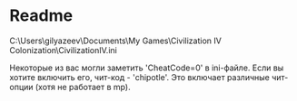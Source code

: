# Readme

C:\Users\gilyazeev\Documents\My Games\Civilization IV Colonization\CivilizationIV.ini

Некоторые из вас могли заметить 'CheatCode=0' в ini-файле. Если вы хотите включить его, чит-код - 'chipotle'. Это включает различные чит-опции (хотя не работает в mp).
